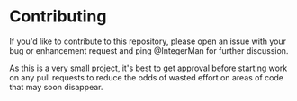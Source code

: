# Contributing

If you'd like to contribute to this repository, please open an issue with your bug or enhancement request and ping @IntegerMan for further discussion.

As this is a very small project, it's best to get approval before starting work on any pull requests to reduce the odds of wasted effort on areas of code that may soon disappear.
